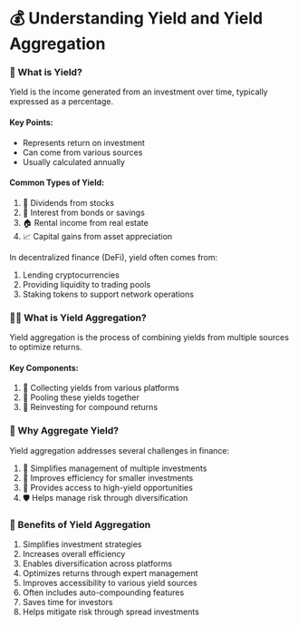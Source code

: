 # 💰 Understanding Yield and Yield Aggregation&#x20;

### 💸 What is Yield?

Yield is the income generated from an investment over time, typically expressed as a percentage.

#### Key Points:

* Represents return on investment
* Can come from various sources
* Usually calculated annually

#### Common Types of Yield:

1. 💼 Dividends from stocks
2. 🏦 Interest from bonds or savings
3. 🏠 Rental income from real estate
4. 📈 Capital gains from asset appreciation

In decentralized finance (DeFi), yield often comes from:

1. Lending cryptocurrencies
2. Providing liquidity to trading pools
3. Staking tokens to support network operations

### 🧙‍♂️ What is Yield Aggregation?

Yield aggregation is the process of combining yields from multiple sources to optimize returns.

#### Key Components:

1. 🎣 Collecting yields from various platforms
2. 🥘 Pooling these yields together
3. 🔄 Reinvesting for compound returns

### 🤔 Why Aggregate Yield?

Yield aggregation addresses several challenges in finance:

1. 🧠 Simplifies management of multiple investments
2. 🚀 Improves efficiency for smaller investments
3. 🚪 Provides access to high-yield opportunities
4. 🛡️ Helps manage risk through diversification

### 🎉 Benefits of Yield Aggregation

1. Simplifies investment strategies
2. Increases overall efficiency
3. Enables diversification across platforms
4. Optimizes returns through expert management
5. Improves accessibility to various yield sources
6. Often includes auto-compounding features
7. Saves time for investors
8. Helps mitigate risk through spread investments
